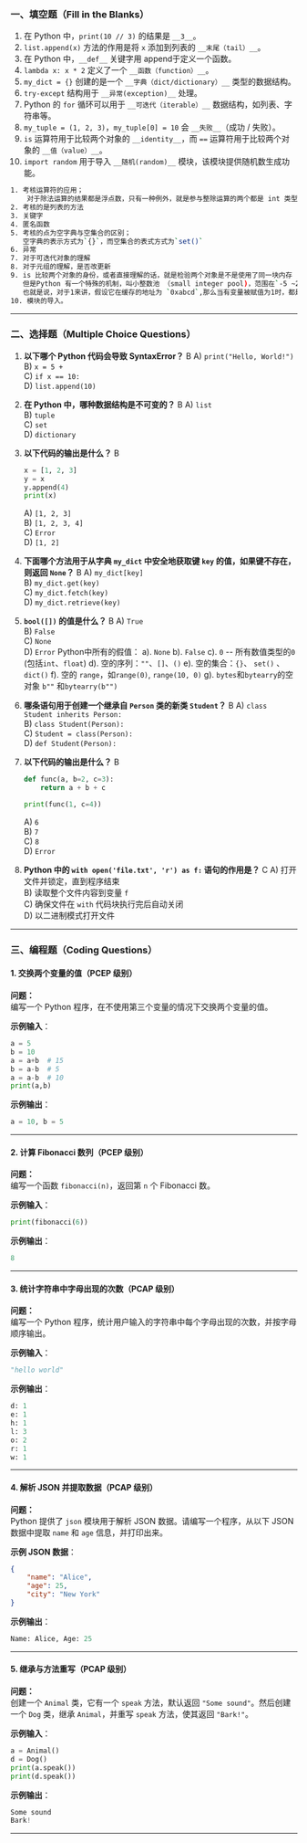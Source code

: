 

### **一、填空题（Fill in the Blanks）**

1. 在 Python 中，`print(10 // 3)` 的结果是 `__3__`。
2. `list.append(x)` 方法的作用是将 `x` 添加到列表的 `__末尾（tail）__`。
3. 在 Python 中，`__def__` 关键字用 append于定义一个函数。
4. `lambda x: x * 2` 定义了一个 `__函数（function）__`。
5. `my_dict = {}` 创建的是一个 `__字典（dict/dictionary）__` 类型的数据结构。
6. `try-except` 结构用于 `__异常(exception)__` 处理。
7. Python 的 `for` 循环可以用于 `__可迭代（iterable）__` 数据结构，如列表、字符串等。
8. `my_tuple = (1, 2, 3)`，`my_tuple[0] = 10` 会 `__失败__`（成功 / 失败）。
9. `is` 运算符用于比较两个对象的 `__identity__`，而 `==` 运算符用于比较两个对象的 `__值（value）__`。
10. `import random` 用于导入 `__随机(random)__` 模块，该模块提供随机数生成功能。

```bash
1. 考核运算符的应用；
    对于除法运算的结果都是浮点数，只有一种例外，就是参与整除运算的两个都是 int 类型的数据，结果一定是 int 类型。
2. 考核的是列表的方法
3. 关键字
4. 匿名函数
5. 考核的点为空字典与空集合的区别；
   空字典的表示方式为`{}`，而空集合的表式方式为`set()`
6. 异常
7. 对于可迭代对象的理解
8. 对于元组的理解，是否改更新
9. is 比较两个对象的身份，或者直接理解的话，就是检验两个对象是不是使用了同一块内存
   但是Python 有一个特殊的机制，叫小整数池 （small integer pool)，范围在`-5 ~256`之间的整数会被认为成小整数，它们的取值都是从缓存里取的。
   也就是说，对于1来讲，假设它在缓存的地址为 `0xabcd`,那么当有变量被赋值为1时，都是将这个1从小整数池里取出来赋值，再将1赋值给后来的变量时，会将新的变量指向缓存中的1。
10. 模块的导入。
```
---

### **二、选择题（Multiple Choice Questions）**

1. **以下哪个 Python 代码会导致 SyntaxError？**  B
    A) `print("Hello, World!")`  
    B) `x = 5 +`  
    C) `if x == 10:`  
    D) `list.append(10)`
    
2. **在 Python 中，哪种数据结构是不可变的？**   B
    A) `list`  
    B) `tuple`  
    C) `set`  
    D) `dictionary`
    
3. **以下代码的输出是什么？** B
    
    ```python
    x = [1, 2, 3]
    y = x
    y.append(4)
    print(x)
    ```
    
    A) `[1, 2, 3]`  
    B) `[1, 2, 3, 4]`  
    C) `Error`  
    D) `[1, 2]`
    
4. **下面哪个方法用于从字典 `my_dict` 中安全地获取键 `key` 的值，如果键不存在，则返回 `None`？**  B
    A) `my_dict[key]`  
    B) `my_dict.get(key)`  
    C) `my_dict.fetch(key)`  
    D) `my_dict.retrieve(key)`
    
5. **`bool([])` 的值是什么？**  B
    A) `True`  
    B) `False`  
    C) `None`  
    D) `Error`
     Python中所有的假值：
	     a). `None`
	     b). `False`
	     c). `0` -- 所有数值类型的`0` (包括`int`、`float`)
	     d).  空的序列：`""`、`[]`、`()`
	     e).  空的集合：`{}`、 `set()` 、`dict()`
	     f).   空的 `range`，如`range(0)`, `range(10, 0)`
	     g).  `bytes`和`bytearry`的空对象
	          `b""` 和`bytearry(b"")`
6. **哪条语句用于创建一个继承自 `Person` 类的新类 `Student`？**  B
    A) `class Student inherits Person:`  
    B) `class Student(Person):`  
    C) `Student = class(Person):`  
    D) `def Student(Person):`
    
7. **以下代码的输出是什么？** B
    
    ```python
    def func(a, b=2, c=3):
        return a + b + c
    
    print(func(1, c=4))
    ```
    
    A) `6`  
    B) `7`  
    C) `8`  
    D) `Error`
    
8. **Python 中的 `with open('file.txt', 'r') as f:` 语句的作用是？**  C
    A) 打开文件并锁定，直到程序结束  
    B) 读取整个文件内容到变量 `f`  
    C) 确保文件在 `with` 代码块执行完后自动关闭  
    D) 以二进制模式打开文件
    

---

### **三、编程题（Coding Questions）**

#### **1. 交换两个变量的值（PCEP 级别）**

**问题：**  
编写一个 Python 程序，在不使用第三个变量的情况下交换两个变量的值。

**示例输入**：

```python
a = 5
b = 10
a = a+b  # 15
b = a-b  # 5
a = a-b  # 10
print(a,b)
```

**示例输出**：

```python
a = 10, b = 5
```

---

#### **2. 计算 Fibonacci 数列（PCEP 级别）**

**问题：**  
编写一个函数 `fibonacci(n)`，返回第 `n` 个 Fibonacci 数。

**示例输入**：

```python
print(fibonacci(6))
```

**示例输出**：

```python
8
```

---

#### **3. 统计字符串中字母出现的次数（PCAP 级别）**

**问题：**  
编写一个 Python 程序，统计用户输入的字符串中每个字母出现的次数，并按字母顺序输出。

**示例输入**：

```python
"hello world"
```

**示例输出**：

```python
d: 1
e: 1
h: 1
l: 3
o: 2
r: 1
w: 1
```

---

#### **4. 解析 JSON 并提取数据（PCAP 级别）**

**问题：**  
Python 提供了 `json` 模块用于解析 JSON 数据。请编写一个程序，从以下 JSON 数据中提取 `name` 和 `age` 信息，并打印出来。

**示例 JSON 数据**：

```json
{
    "name": "Alice",
    "age": 25,
    "city": "New York"
}
```

**示例输出**：

```python
Name: Alice, Age: 25
```

---

#### **5. 继承与方法重写（PCAP 级别）**

**问题：**  
创建一个 `Animal` 类，它有一个 `speak` 方法，默认返回 `"Some sound"`。然后创建一个 `Dog` 类，继承 `Animal`，并重写 `speak` 方法，使其返回 `"Bark!"`。

**示例输入**：

```python
a = Animal()
d = Dog()
print(a.speak())
print(d.speak())
```

**示例输出**：

```python
Some sound
Bark!
```

---

